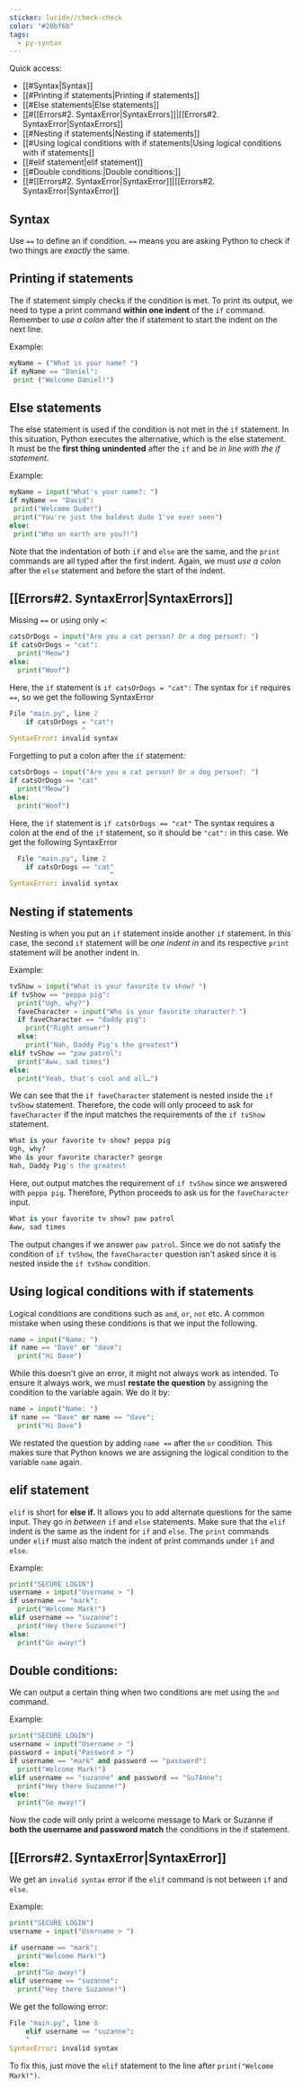 ```yaml
---
sticker: lucide//check-check
color: "#20bf6b"
tags:
  - py-syntax
---
```

Quick access:
- [[#Syntax|Syntax]]
- [[#Printing if statements|Printing if statements]]
- [[#Else statements|Else statements]]
- [[#[[Errors#2. SyntaxError|SyntaxErrors]]|[[Errors#2. SyntaxError|SyntaxErrors]]
- [[#Nesting if statements|Nesting if statements]]
- [[#Using logical conditions with if statements|Using logical conditions with if statements]]
- [[#elif statement|elif statement]]
- [[#Double conditions:|Double conditions:]]
- [[#[[Errors#2. SyntaxError|SyntaxError]]|[[Errors#2. SyntaxError|SyntaxError]]


## Syntax
Use `==` to define an if condition. ``==`` means you are asking Python to check if two things are *exactly* the same.

## Printing if statements
The if statement simply checks if the condition is met. To print its output, we need to type a print command **within one indent** of the `if` command. Remember to *use a colon* after the if statement to start the indent on the next line.

Example:
```python
myName = ("What is your name? ")
if myName == "Daniel":
 print ("Welcome Daniel!")
 ```

## Else statements
The else statement is used if the condition is not met in the `if` statement. In this situation, Python executes the alternative, which is the else statement. It must be the **first thing** **unindented** after the `if` and be *in line with the if statement.*

Example:
```python
myName = input("What's your name?: ")
if myName == "David":
 print("Welcome Dude!")
 print("You're just the baldest dude I've ever seen")
else:
 print("Who on earth are you?!")
 ```
 Note that the indentation of both `if` and `else` are the same, and the `print` commands are all typed after the first indent. Again, we must *use a colon* after the `else` statement and before the start of the indent.

## [[Errors#2. SyntaxError|SyntaxErrors]]
Missing `==` or using only `=`:
```python
catsOrDogs = input("Are you a cat person? Or a dog person?: ")
if catsOrDogs = "cat":
  print("Meow")
else:
  print("Woof")
  ```
Here, the `if` statement is `if catsOrDogs = "cat":`
The syntax for `if` requires `==`, so we get the following SyntaxError
```python
File "main.py", line 2
    if catsOrDogs = "cat":
                  ^
SyntaxError: invalid syntax
```

Forgetting to put a colon after the `if` statement:
```python
catsOrDogs = input("Are you a cat person? Or a dog person?: ")
if catsOrDogs == "cat"
  print("Meow")
else:
  print("Woof")
```
Here, the `if` statement is `if catsOrDogs == "cat"`
The syntax requires a colon at the end of the `if` statement, so it should be `"cat":` in this case. We get the following SyntaxError
```python
  File "main.py", line 2
    if catsOrDogs == "cat"
                         ^
SyntaxError: invalid syntax
```

## Nesting if statements
Nesting is when you put an `if` statement inside another `if` statement. In this case, the second `if` statement will be *one indent in* and its respective `print` statement will be another indent in.

Example:
~~~python
tvShow = input("What is your favorite tv show? ")
if tvShow == "peppa pig":
  print("Ugh, why?")
  faveCharacter = input("Who is your favorite character? ")
  if faveCharacter == "daddy pig":
    print("Right answer")
  else:
    print("Nah, Daddy Pig's the greatest")
elif tvShow == "paw patrol":
  print("Aww, sad times")
else:
  print("Yeah, that's cool and all…")
~~~
We can see that the `if faveCharacter` statement is nested inside the `if tvShow` statement. Therefore, the code will only proceed to ask for `faveCharacter` if the input matches the requirements of the `if tvShow` statement.
~~~python
What is your favorite tv show? peppa pig
Ugh, why?
Who is your favorite character? george
Nah, Daddy Pig's the greatest
~~~
Here, out output matches the requirement of `if tvShow` since we answered with `peppa pig`. Therefore, Python proceeds to ask us for the `faveCharacter` input. 

~~~python
What is your favorite tv show? paw patrol
Aww, sad times
~~~
The output changes if we answer `paw patrol`. Since we do not satisfy the condition of `if tvShow`, the `faveCharacter` question isn't asked since it is nested inside the `if tvShow` condition.

## Using logical conditions with if statements
Logical conditions are conditions such as `and`, `or`, `not` etc. A common mistake when using these conditions is that we input the following.
~~~python
name = input("Name: ")
if name == "Dave" or "dave":
  print("Hi Dave")
  ~~~
While this doesn't give an error, it might not always work as intended. To ensure it always work, we must **restate the question** by assigning the condition to the variable again. We do it by:
~~~python
name = input("Name: ")
if name == "Dave" or name == "dave":
  print("Hi Dave")
~~~
We restated the question by adding `name ==` after the `or` condition. This makes sure that Python knows we are assigning the logical condition to the variable `name` again.

## elif statement
`elif` is short for **else if.** It allows you to add alternate questions for the same input. They go *in between* `if` and `else` statements. Make sure that the `elif` indent is the same as the indent for `if` and `else`. The `print` commands under `elif` must also match the indent of print commands under `if` and `else`.
 
Example:
~~~python
print("SECURE LOGIN")
username = input("Username > ")
if username == "mark":
  print("Welcome Mark!")
elif username == "suzanne":
  print("Hey there Suzanne!")
else:
  print("Go away!")
  ~~~

## Double conditions:
We can output a certain thing when two conditions are met using the `and` command.

Example:
~~~python
print("SECURE LOGIN")
username = input("Username > ")
password = input("Password > ")
if username == "mark" and password == "password":
  print("Welcome Mark!")
elif username == "suzanne" and password == "Su74nne":
  print("Hey there Suzanne!")
else:
  print("Go away!")
  ~~~
Now the code will only print a welcome message to Mark or Suzanne if **both the username and password match** the conditions in the if statement.

## [[Errors#2. SyntaxError|SyntaxError]]
We get an `invalid syntax` error if the `elif` command is not between `if` and `else`.

Example:
~~~python
print("SECURE LOGIN")
username = input("Username > ")

if username == "mark":
  print("Welcome Mark!")
else:
  print("Go away!")
elif username == "suzanne":
  print("Hey there Suzanne!")
  ~~~

We get the following error:
~~~python  
File "main.py", line 8
    elif username == "suzanne":
    ^
SyntaxError: invalid syntax
~~~

To fix this, just move the `elif` statement to the line after `print("Welcome Mark!")`.